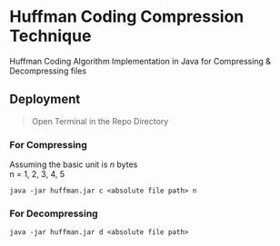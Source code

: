 # Huffman Coding Compression Technique
Huffman Coding Algorithm Implementation in Java for Compressing & Decompressing files 


## Deployment 
> Open Terminal in the Repo Directory
### For Compressing
Assuming the basic unit is <i>n</i> bytes <br>
n = 1, 2, 3, 4, 5
```
java -jar huffman.jar c <absolute file path> n
```

### For Decompressing
```
java -jar huffman.jar d <absolute file path>
```
